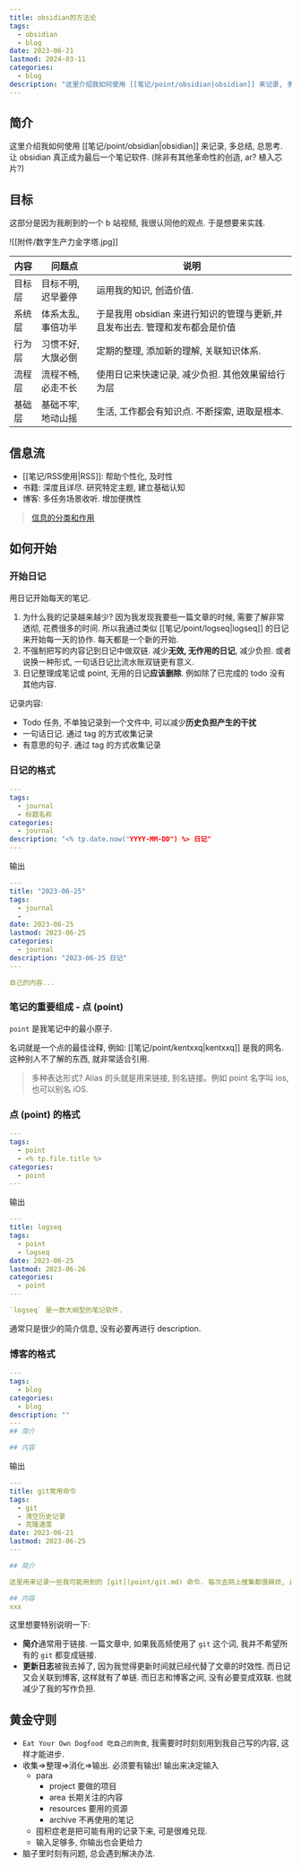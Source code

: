 ```yaml
---
title: obsidian的方法论
tags:
  - obsidian
  - blog
date: 2023-06-21
lastmod: 2024-03-11
categories:
  - blog
description: "这里介绍我如何使用 [[笔记/point/obsidian|obsidian]] 来记录, 多总结, 总思考. 让 obsidian 真正成为最后一个笔记软件. (除非有其他革命性的创造, ar? 植入芯片?)"
---
```


## 简介

这里介绍我如何使用 [[笔记/point/obsidian|obsidian]] 来记录, 多总结, 总思考. 让 obsidian 真正成为最后一个笔记软件. (除非有其他革命性的创造, ar? 植入芯片?)

## 目标

这部分是因为我刷到的一个 b 站视频, 我很认同他的观点. 于是想要来实践.

![[附件/数字生产力金字塔.jpg]]

| 内容   | 问题点             | 说明                                                                        |
| ------ | ------------------ | --------------------------------------------------------------------------- |
| 目标层 | 目标不明, 迟早要停 | 运用我的知识, 创造价值.                                                     |
| 系统层 | 体系太乱, 事倍功半 | 于是我用 obsidian 来进行知识的管理与更新,并且发布出去. 管理和发布都会是价值 |
| 行为层 | 习惯不好, 大旗必倒 | 定期的整理, 添加新的理解, 关联知识体系.                                     |
| 流程层 | 流程不畅, 必走不长 | 使用日记来快速记录, 减少负担. 其他效果留给行为层                            |
| 基础层 | 基础不牢, 地动山摇 | 生活, 工作都会有知识点. 不断探索, 进取是根本.                               |

## 信息流

- [[笔记/RSS使用|RSS]]: 帮助个性化, 及时性
- 书籍: 深度且详尽. 研究特定主题, 建立基础认知
- 博客: 多任务场景收听. 增加便携性

>  [信息的分类和作用](https://sspai.com/post/83011)

## 如何开始

### 开始日记

用日记开始每天的笔记.

1. 为什么我的记录越来越少? 因为我发现我要些一篇文章的时候, 需要了解非常透彻, 花费很多的时间. 所以我通过类似 [[笔记/point/logseq|logseq]] 的日记来开始每一天的协作. 每天都是一个新的开始.
2. 不强制把写的内容记到日记中做双链. 减少**无效, 无作用的日记**, 减少负担.  或者说换一种形式, 一句话日记比流水账双链更有意义.
3. 日记整理成笔记或 point, 无用的日记**应该删除**. 例如除了已完成的 todo 没有其他内容.

记录内容:

- Todo 任务, 不单独记录到一个文件中, 可以减少**历史负担产生的干扰**
- 一句话日记. 通过 tag 的方式收集记录
- 有意思的句子. 通过 tag 的方式收集记录

### 日记的格式

```yml
---
tags:
  - journal
  - 标题名称
categories:
  - journal
description: "<% tp.date.now("YYYY-MM-DD") %> 日记"
---
```

输出

```yml
---
title: "2023-06-25"
tags:
  - journal
  -
date: 2023-06-25
lastmod: 2023-06-25
categories:
  - journal
description: "2023-06-25 日记"
---

自己的内容...
```

### 笔记的重要组成 - 点 (point)

`point` 是我笔记中的最小原子.

名词就是一个点的最佳诠释, 例如: [[笔记/point/kentxxq|kentxxq]] 是我的网名. 这种别人不了解的东西, 就非常适合引用.

> 多种表达形式?
> Alias 的头就是用来链接, 别名链接。例如 point 名字叫 ios, 也可以别名 iOS.

### 点 (point) 的格式

```yml
---
tags:
  - point
  - <% tp.file.title %>
categories:
  - point
---
```

输出

```yml
---
title: logseq
tags:
  - point
  - logseq
date: 2023-06-25
lastmod: 2023-06-26
categories:
  - point
---

`logseq` 是一款大纲型的笔记软件.
```

通常只是很少的简介信息, 没有必要再进行 description.

### 博客的格式

```yml
---
tags:
  - blog
categories:
  - blog
description: ""
---
## 简介

## 内容
```

输出

```yml
---
title: git常用命令
tags:
  - git
  - 清空历史记录
  - 克隆速度
date: 2023-06-21
lastmod: 2023-06-25
---

## 简介

这里用来记录一些我可能用到的 [git](point/git.md) 命令. 每次去网上搜集都很麻烦, 还需要验证. 而这里的命令都经过了我的验证..

## 内容
xxx
```

这里想要特别说明一下:

- **简介**通常用于链接. 一篇文章中, 如果我高频使用了 `git` 这个词, 我并不希望所有的 `git` 都变成链接.
- **更新日志**被我去掉了, 因为我觉得更新时间就已经代替了文章的时效性. 而日记又会关联到博客, 这样就有了单链. 而日志和博客之间, 没有必要变成双联. 也就减少了我的写作负担.

## 黄金守则

- `Eat Your Own Dogfood 吃自己的狗食`, 我需要时时刻刻用到我自己写的内容, 这样才能进步.
- 收集=>整理=>消化=>输出. 必须要有输出! 输出来决定输入
    - para
        - project 要做的项目
        - area 长期关注的内容
        - resources 要用的资源
        - archive 不再使用的笔记
    - 囤积症老是把可能有用的记录下来, 可是很难兑现.
    - 输入足够多, 你输出也会更给力
- 脑子里时刻有问题, 总会遇到解决办法.
